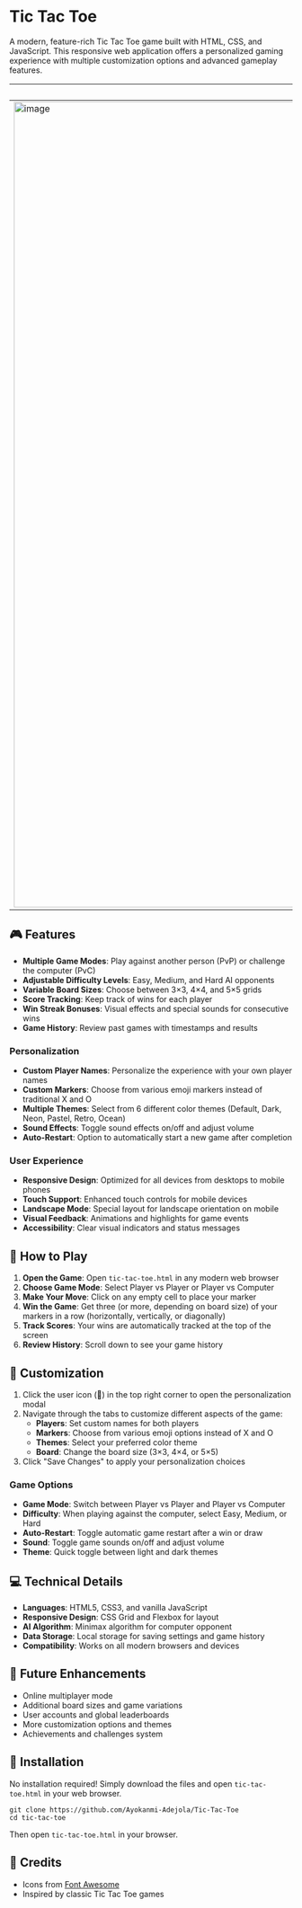 # Tic Tac Toe

A modern, feature-rich Tic Tac Toe game built with HTML, CSS, and JavaScript. This responsive web application offers a personalized gaming experience with multiple customization options and advanced gameplay features.


| Desktop View | Mobile View |
| ------- | ------ |
| <img width="1920" height="1434" alt="image" src="https://github.com/user-attachments/assets/bc5f3193-b29b-4104-a2eb-3e3a5cf1c0be" /> | <img width="351" height="1067" alt="image" src="https://github.com/user-attachments/assets/0ec382ea-5275-4be2-bee6-c8aac0f0e5b0" />



## 🎮 Features
- **Multiple Game Modes**: Play against another person (PvP) or challenge the computer (PvC)
- **Adjustable Difficulty Levels**: Easy, Medium, and Hard AI opponents
- **Variable Board Sizes**: Choose between 3×3, 4×4, and 5×5 grids
- **Score Tracking**: Keep track of wins for each player
- **Win Streak Bonuses**: Visual effects and special sounds for consecutive wins
- **Game History**: Review past games with timestamps and results

### Personalization
- **Custom Player Names**: Personalize the experience with your own player names
- **Custom Markers**: Choose from various emoji markers instead of traditional X and O
- **Multiple Themes**: Select from 6 different color themes (Default, Dark, Neon, Pastel, Retro, Ocean)
- **Sound Effects**: Toggle sound effects on/off and adjust volume
- **Auto-Restart**: Option to automatically start a new game after completion

### User Experience
- **Responsive Design**: Optimized for all devices from desktops to mobile phones
- **Touch Support**: Enhanced touch controls for mobile devices
- **Landscape Mode**: Special layout for landscape orientation on mobile
- **Visual Feedback**: Animations and highlights for game events
- **Accessibility**: Clear visual indicators and status messages

## 🎯 How to Play

1. **Open the Game**: Open `tic-tac-toe.html` in any modern web browser
2. **Choose Game Mode**: Select Player vs Player or Player vs Computer
3. **Make Your Move**: Click on any empty cell to place your marker
4. **Win the Game**: Get three (or more, depending on board size) of your markers in a row (horizontally, vertically, or diagonally)
5. **Track Scores**: Your wins are automatically tracked at the top of the screen
6. **Review History**: Scroll down to see your game history

## 🎨 Customization

1. Click the user icon (👤) in the top right corner to open the personalization modal
2. Navigate through the tabs to customize different aspects of the game:
   - **Players**: Set custom names for both players
   - **Markers**: Choose from various emoji options instead of X and O
   - **Themes**: Select your preferred color theme
   - **Board**: Change the board size (3×3, 4×4, or 5×5)
3. Click "Save Changes" to apply your personalization choices

### Game Options

- **Game Mode**: Switch between Player vs Player and Player vs Computer
- **Difficulty**: When playing against the computer, select Easy, Medium, or Hard
- **Auto-Restart**: Toggle automatic game restart after a win or draw
- **Sound**: Toggle game sounds on/off and adjust volume
- **Theme**: Quick toggle between light and dark themes

## 💻 Technical Details

- **Languages**: HTML5, CSS3, and vanilla JavaScript
- **Responsive Design**: CSS Grid and Flexbox for layout
- **AI Algorithm**: Minimax algorithm for computer opponent
- **Data Storage**: Local storage for saving settings and game history
- **Compatibility**: Works on all modern browsers and devices

## 🚀 Future Enhancements

- Online multiplayer mode
- Additional board sizes and game variations
- User accounts and global leaderboards
- More customization options and themes
- Achievements and challenges system

## 🔧 Installation

No installation required! Simply download the files and open `tic-tac-toe.html` in your web browser.

```
git clone https://github.com/Ayokanmi-Adejola/Tic-Tac-Toe
cd tic-tac-toe
```

Then open `tic-tac-toe.html` in your browser.


## 🙏 Credits

- Icons from [Font Awesome](https://fontawesome.com/)
- Inspired by classic Tic Tac Toe games
